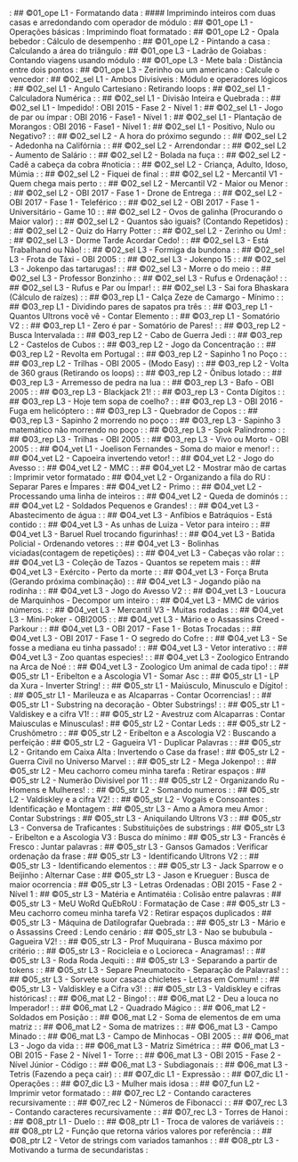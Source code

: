 [](../../1_fup/arcade/base/011/Readme.md) : ## ©01_ope L1 - Formatando data                                  : #### Imprimindo inteiros com duas casas e arredondando com operador de módulo
[](../../1_fup/arcade/base/000/Readme.md) : ## ©01_ope L1 - Operações básicas                                : Imprimindo float formatado
[](../../1_fup/arcade/base/003/Readme.md) : ## ©01_ope L2 - Opala bebedor                                    : Cálculo de desempenho
[](../../1_fup/arcade/base/002/Readme.md) : ## ©01_ope L2 - Pintando a casa                                  : Calculando a área do triângulo
[](../../1_fup/arcade/base/005/Readme.md) : ## ©01_ope L3 - Ladrão de Goiabas                                : Contando viagens usando módulo
[](../../1_fup/arcade/base/004/Readme.md) : ## ©01_ope L3 - Mete bala                                        : Distância entre dois pontos
[](../../1_fup/arcade/base/006/Readme.md) : ## ©01_ope L3 - Zerinho ou um americano                          : Calcule o vencedor
[](../../1_fup/arcade/base/025/Readme.md) : ## ©02_sel L1 - Ambos Divisíveis                                 : Módulo e operadores lógicos
[](../../1_fup/arcade/base/062/Readme.md) : ## ©02_sel L1 - Angulo Cartesiano                                : Retirando loops
[](../../1_fup/arcade/base/015/Readme.md) : ## ©02_sel L1 - Calculadora Numérica                             : 
[](../../1_fup/arcade/base/024/Readme.md) : ## ©02_sel L1 - Divisão Inteira e Quebrada                       : 
[](../../1_fup/arcade/base/151/Readme.md) : ## ©02_sel L1 - Impedido!                                        : OBI 2015 - Fase 2 - Nível 1
[](../../1_fup/arcade/base/156/Readme.md) : ## ©02_sel L1 - Jogo de par ou ímpar                             : OBI 2016 - Fase1 - Nível 1
[](../../1_fup/arcade/base/155/Readme.md) : ## ©02_sel L1 - Plantação de Morangos                            : OBI 2016 - Fase1 - Nível 1
[](../../1_fup/arcade/base/026/Readme.md) : ## ©02_sel L1 - Positivo, Nulo ou Negativo?                      : 
[](../../1_fup/arcade/base/038/Readme.md) : ## ©02_sel L2 - A hora do próximo segundo                        : 
[](../../1_fup/arcade/base/027/Readme.md) : ## ©02_sel L2 - Adedonha na Califórnia                           : 
[](../../1_fup/arcade/base/018/Readme.md) : ## ©02_sel L2 - Arrendondar                                      : 
[](../../1_fup/arcade/base/021/Readme.md) : ## ©02_sel L2 - Aumento de Salário                               : 
[](../../1_fup/arcade/base/032/Readme.md) : ## ©02_sel L2 - Bolada na fuça                                   : 
[](../../1_fup/arcade/base/028/Readme.md) : ## ©02_sel L2 - Cadê a cabeça da cobra #noticia                  : 
[](../../1_fup/arcade/base/183/Readme.md) : ## ©02_sel L2 - Criança, Adulto, Idoso, Múmia                    : 
[](../../1_fup/arcade/base/031/Readme.md) : ## ©02_sel L2 - Fiquei de final                                  : 
[](../../1_fup/arcade/base/030/Readme.md) : ## ©02_sel L2 - Mercantil V1 - Quem chega mais perto             : 
[](../../1_fup/arcade/base/039/Readme.md) : ## ©02_sel L2 - Mercantil V2 - Maior ou Menor                    : 
[](../../1_fup/arcade/base/035/Readme.md) : ## ©02_sel L2 - OBI 2017 - Fase 1 - Drone de Entrega             : 
[](../../1_fup/arcade/base/022/Readme.md) : ## ©02_sel L2 - OBI 2017 - Fase 1 - Teleférico                   : 
[](../../1_fup/arcade/base/019/Readme.md) : ## ©02_sel L2 - OBI 2017 - Fase 1 - Universitário - Game 10      : 
[](../../1_fup/arcade/base/017/Readme.md) : ## ©02_sel L2 - Ovos de galinha (Procurando o Maior valor)       : 
[](../../1_fup/arcade/base/014/Readme.md) : ## ©02_sel L2 - Quantos são iguais? (Contando Repetidos)         : 
[](../../1_fup/arcade/base/029/Readme.md) : ## ©02_sel L2 - Quiz do Harry Potter                             : 
[](../../1_fup/arcade/base/020/Readme.md) : ## ©02_sel L2 - Zerinho ou Um!                                   : 
[](../../1_fup/arcade/base/043/Readme.md) : ## ©02_sel L3 - Dorme Tarde Acordar Cedo!                        : 
[](../../1_fup/arcade/base/040/Readme.md) : ## ©02_sel L3 - Está Trabalhand ou Não!                          : 
[](../../1_fup/arcade/base/034/Readme.md) : ## ©02_sel L3 - Formiga da bundona                               : 
[](../../1_fup/arcade/base/157/Readme.md) : ## ©02_sel L3 - Frota de Táxi - OBI 2005                         : 
[](../../1_fup/arcade/base/037/Readme.md) : ## ©02_sel L3 - Jokenpo 15                                       : 
[](../../1_fup/arcade/base/023/Readme.md) : ## ©02_sel L3 - Jokenpo das tartarugas!                          : 
[](../../1_fup/arcade/base/036/Readme.md) : ## ©02_sel L3 - Morre o do meio                                  : 
[](../../1_fup/arcade/base/033/Readme.md) : ## ©02_sel L3 - Professor Bonzinho                               : 
[](../../1_fup/arcade/base/042/Readme.md) : ## ©02_sel L3 - Rufus e Ordenação!                               : 
[](../../1_fup/arcade/base/041/Readme.md) : ## ©02_sel L3 - Rufus e Par ou Ímpar!                            : 
[](../../1_fup/arcade/base/001/Readme.md) : ## ©02_sel L3 - Sai fora Bhaskara (Cálculo de raízes)            : 
[](../../1_fup/arcade/base/056/Readme.md) : ## ©03_rep L1 - Calça Zeze de Camargo - Mínimo                   : 
[](../../1_fup/arcade/base/013/Readme.md) : ## ©03_rep L1 - Dividindo pares de sapatos pra três              : 
[](../../1_fup/arcade/base/055/Readme.md) : ## ©03_rep L1 - Quantos Ultrons você vê - Contar Elemento        : 
[](../../1_fup/arcade/base/044/Readme.md) : ## ©03_rep L1 - Somatório V2                                     : 
[](../../1_fup/arcade/base/045/Readme.md) : ## ©03_rep L1 - Zero é par - Somatório de Pares!                 : 
[](../../1_fup/arcade/base/058/Readme.md) : ## ©03_rep L2 - Busca Intervalada                                : 
[](../../1_fup/arcade/base/048/Readme.md) : ## ©03_rep L2 - Cabo de Guerra Jedi                              : 
[](../../1_fup/arcade/base/050/Readme.md) : ## ©03_rep L2 - Castelos de Cubos                                : 
[](../../1_fup/arcade/base/046/Readme.md) : ## ©03_rep L2 - Jogo da Concentração                             : 
[](../../1_fup/arcade/base/057/Readme.md) : ## ©03_rep L2 - Revolta em Portugal                              : 
[](../../1_fup/arcade/base/049/Readme.md) : ## ©03_rep L2 - Sapinho 1 no Poço                                : 
[](../../1_fup/arcade/base/136/Readme.md) : ## ©03_rep L2 - Trilhas - OBI 2005 - (Modo Easy)                 : 
[](../../1_fup/arcade/base/016/Readme.md) : ## ©03_rep L2 - Volta de 360 graus (Retirando os loops)          : 
[](../../1_fup/arcade/base/047/Readme.md) : ## ©03_rep L2 - Ônibus lotado                                    : 
[](../../1_fup/arcade/base/051/Readme.md) : ## ©03_rep L3 - Arremesso de pedra na lua                        : 
[](../../1_fup/arcade/base/160/Readme.md) : ## ©03_rep L3 - Bafo - OBI 2005                                  : 
[](../../1_fup/arcade/base/063/Readme.md) : ## ©03_rep L3 - Blackjack 21!                                    : 
[](../../1_fup/arcade/base/064/Readme.md) : ## ©03_rep L3 - Conta Dígitos                                    : 
[](../../1_fup/arcade/base/052/Readme.md) : ## ©03_rep L3 - Hoje tem sopa de coelho?                         : 
[](../../1_fup/arcade/base/053/Readme.md) : ## ©03_rep L3 - OBI 2016 - Fuga em helicóptero                   : 
[](../../1_fup/arcade/base/054/Readme.md) : ## ©03_rep L3 - Quebrador de Copos                               : 
[](../../1_fup/arcade/base/059/Readme.md) : ## ©03_rep L3 - Sapinho 2 morrendo no poço                       : 
[](../../1_fup/arcade/base/065/Readme.md) : ## ©03_rep L3 - Sapinho 3 matemático não morrendo no poço        : 
[](../../1_fup/arcade/base/066/Readme.md) : ## ©03_rep L3 - Spok Palíndromo                                  : 
[](../../1_fup/arcade/base/158/Readme.md) : ## ©03_rep L3 - Trilhas - OBI 2005                               : 
[](../../1_fup/arcade/base/161/Readme.md) : ## ©03_rep L3 - Vivo ou Morto - OBI 2005                         : 
[](../../1_fup/arcade/base/060/Readme.md) : ## ©04_vet L1 - Joelison Fernandes - Soma do maior e menor!      : 
[](../../1_fup/arcade/base/061/Readme.md) : ## ©04_vet L2 - Capoeira invertendo vetor!                       : 
[](../../1_fup/arcade/base/078/Readme.md) : ## ©04_vet L2 - Jogo do Avesso                                   : 
[](../../1_fup/arcade/base/091/Readme.md) : ## ©04_vet L2 - MMC                                              : 
[](../../1_fup/arcade/base/101/Readme.md) : ## ©04_vet L2 - Mostrar mão de cartas                            : Imprimir vetor formatado
[](../../1_fup/arcade/base/068/Readme.md) : ## ©04_vet L2 - Organizando a fila do RU                         : Separar Pares e Ímpares
[](../../1_fup/arcade/base/090/Readme.md) : ## ©04_vet L2 - Primo                                            : 
[](../../1_fup/arcade/base/186/Readme.md) : ## ©04_vet L2 - Processando uma linha de inteiros                : 
[](../../1_fup/arcade/base/067/Readme.md) : ## ©04_vet L2 - Queda de dominós                                 : 
[](../../1_fup/arcade/base/072/Readme.md) : ## ©04_vet L2 - Soldados Pequenos e Grandes!                     : 
[](../../1_fup/arcade/base/075/Readme.md) : ## ©04_vet L3 - Abastecimento de água                            : 
[](../../1_fup/arcade/base/083/Readme.md) : ## ©04_vet L3 - Anfíbios e Batráquios - Está contido             : 
[](../../1_fup/arcade/base/082/Readme.md) : ## ©04_vet L3 - As unhas de Luiza - Vetor para inteiro           : 
[](../../1_fup/arcade/base/080/Readme.md) : ## ©04_vet L3 - Baruel Ruel trocando figurinhas!                 : 
[](../../1_fup/arcade/base/073/Readme.md) : ## ©04_vet L3 - Batida Policial - Ordenando vetores              : 
[](../../1_fup/arcade/base/010/Readme.md) : ## ©04_vet L3 - Bolinhas viciadas(contagem de repetições)        : 
[](../../1_fup/arcade/base/070/Readme.md) : ## ©04_vet L3 - Cabeças vão rolar                                : 
[](../../1_fup/arcade/base/086/Readme.md) : ## ©04_vet L3 - Coleção de Tazos - Quantos se repetem mais       : 
[](../../1_fup/arcade/base/085/Readme.md) : ## ©04_vet L3 - Exército - Perto da morte                        : 
[](../../1_fup/arcade/base/008/Readme.md) : ## ©04_vet L3 - Força Bruta (Gerando próxima combinação)         : 
[](../../1_fup/arcade/base/100/Readme.md) : ## ©04_vet L3 - Jogando pião na rodinha                          : 
[](../../1_fup/arcade/base/079/Readme.md) : ## ©04_vet L3 - Jogo do Avesso V2                                : 
[](../../1_fup/arcade/base/081/Readme.md) : ## ©04_vet L3 - Loucura de Marquinhos - Decompor um inteiro      : 
[](../../1_fup/arcade/base/139/Readme.md) : ## ©04_vet L3 - MMC de vários números.                           : 
[](../../1_fup/arcade/base/077/Readme.md) : ## ©04_vet L3 - Mercantil V3 - Muitas rodadas                    : 
[](../../1_fup/arcade/base/162/Readme.md) : ## ©04_vet L3 - Mini-Poker - OBI2005                             : 
[](../../1_fup/arcade/base/071/Readme.md) : ## ©04_vet L3 - Mário e o Assassins Creed - Parkour              : 
[](../../1_fup/arcade/base/074/Readme.md) : ## ©04_vet L3 - OBI 2017 - Fase 1 - Botas Trocadas               : 
[](../../1_fup/arcade/base/076/Readme.md) : ## ©04_vet L3 - OBI 2017 - Fase 1 - O segredo do Cofre           : 
[](../../1_fup/arcade/base/088/Readme.md) : ## ©04_vet L3 - Se fosse a mediana eu tinha passado!             : 
[](../../1_fup/arcade/base/185/Readme.md) : ## ©04_vet L3 - Vetor interativo                                 : 
[](../../1_fup/arcade/base/069/Readme.md) : ## ©04_vet L3 - Zoo quantas especies!                            : 
[](../../1_fup/arcade/base/087/Readme.md) : ## ©04_vet L3 - Zoologico Entrando na Arca de Noé                : 
[](../../1_fup/arcade/base/084/Readme.md) : ## ©04_vet L3 - Zoologico Um animal de cada tipo!                : 
[](../../1_fup/arcade/base/173/Readme.md) : ## ©05_str L1 - Eribelton e a Ascologia V1 - Somar Asc           : 
[](../../1_fup/arcade/base/092/Readme.md) : ## ©05_str L1 - LP da Xura - Inverter String!                    : 
[](../../1_fup/arcade/base/104/Readme.md) : ## ©05_str L1 - Maiúsculo, Minusculo e Dígito!                   : 
[](../../1_fup/arcade/base/177/Readme.md) : ## ©05_str L1 - Marileuza e as Alcaparras - Contar Ocorrencias!  : 
[](../../1_fup/arcade/base/176/Readme.md) : ## ©05_str L1 - Substring na decoração - Obter Substrings!       : 
[](../../1_fup/arcade/base/174/Readme.md) : ## ©05_str L1 - Valdiskey e a cifra V1!                          : 
[](../../1_fup/arcade/base/095/Readme.md) : ## ©05_str L2 - Avestruz com Alcaparras                          : Contar Maiusculas e Minusculas!
[](../../1_fup/arcade/base/096/Readme.md) : ## ©05_str L2 - Contar Leds                                      : 
[](../../1_fup/arcade/base/126/Readme.md) : ## ©05_str L2 - Crushômetro                                      : 
[](../../1_fup/arcade/base/109/Readme.md) : ## ©05_str L2 - Eribelton e a Ascologia V2                       : Buscando a perfeição
[](../../1_fup/arcade/base/097/Readme.md) : ## ©05_str L2 - Gagueira V1 - Duplicar Palavras                  : 
[](../../1_fup/arcade/base/093/Readme.md) : ## ©05_str L2 - Gritando em Caixa Alta                           : Invertendo o Case da frase!
[](../../1_fup/arcade/base/180/Readme.md) : ## ©05_str L2 - Guerra Civil no Universo Marvel                  : 
[](../../1_fup/arcade/base/089/Readme.md) : ## ©05_str L2 - Mega Jokenpo!                                    : 
[](../../1_fup/arcade/base/111/Readme.md) : ## ©05_str L2 - Meu cachorro comeu minha tarefa                  : Retirar espaços
[](../../1_fup/arcade/base/125/Readme.md) : ## ©05_str L2 - Numerão Divisível por 11                         : 
[](../../1_fup/arcade/base/110/Readme.md) : ## ©05_str L2 - Organizando Ru - Homens e Mulheres!              : 
[](../../1_fup/arcade/base/181/Readme.md) : ## ©05_str L2 - Somando numeros                                  : 
[](../../1_fup/arcade/base/106/Readme.md) : ## ©05_str L2 - Valdiskley e a cifra V2!                         : 
[](../../1_fup/arcade/base/094/Readme.md) : ## ©05_str L2 - Vogais e Consoantes                              : Identificação e Montagem
[](../../1_fup/arcade/base/127/Readme.md) : ## ©05_str L3 - Amo a Amora meu Amor                             : Contar Substrings
[](../../1_fup/arcade/base/118/Readme.md) : ## ©05_str L3 - Aniquilando Ultrons V3                           : 
[](../../1_fup/arcade/base/124/Readme.md) : ## ©05_str L3 - Conversa de Traficantes                          : Substituições de substrings
[](../../1_fup/arcade/base/113/Readme.md) : ## ©05_str L3 - Eribelton e a Ascologia V3                       : Busca do mínimo
[](../../1_fup/arcade/base/099/Readme.md) : ## ©05_str L3 - Francês é Fresco                                 : Juntar palavras
[](../../1_fup/arcade/base/120/Readme.md) : ## ©05_str L3 - Gansos Gamados                                   : Verificar ordenação da frase
[](../../1_fup/arcade/base/117/Readme.md) : ## ©05_str L3 - Identificando Ultrons V2                         : 
[](../../1_fup/arcade/base/108/Readme.md) : ## ©05_str L3 - Identificando elementos                          : 
[](../../1_fup/arcade/base/178/Readme.md) : ## ©05_str L3 - Jack Sparrow e o Beijinho                        : Alternar Case
[](../../1_fup/arcade/base/098/Readme.md) : ## ©05_str L3 - Jason e Krueguer                                 : Busca de maior ocorrencia
[](../../1_fup/arcade/base/152/Readme.md) : ## ©05_str L3 - Letras Ordenadas                                 : OBI 2015 - Fase 2 - Nível 1
[](../../1_fup/arcade/base/119/Readme.md) : ## ©05_str L3 - Matéria e Antimatéia                             : Colisão entre palavras
[](../../1_fup/arcade/base/114/Readme.md) : ## ©05_str L3 - MeU WoRd QuEbRoU                                 : Formatação de Case
[](../../1_fup/arcade/base/102/Readme.md) : ## ©05_str L3 - Meu cachorro comeu minha tarefa V2               : Retirar espaços duplicados
[](../../1_fup/arcade/base/115/Readme.md) : ## ©05_str L3 - Máquina de Datilografar Quebrada                 : 
[](../../1_fup/arcade/base/121/Readme.md) : ## ©05_str L3 - Mário e o Assassins Creed                        : Lendo cenário
[](../../1_fup/arcade/base/122/Readme.md) : ## ©05_str L3 - Nao se bububula - Gagueira V2!                   : 
[](../../1_fup/arcade/base/179/Readme.md) : ## ©05_str L3 - Prof Muquirana - Busca máximo por critério       : 
[](../../1_fup/arcade/base/112/Readme.md) : ## ©05_str L3 - Rocicleia e o Locioreca - Anagramas!             : 
[](../../1_fup/arcade/base/116/Readme.md) : ## ©05_str L3 - Roda Roda Jequiti                                : 
[](../../1_fup/arcade/base/175/Readme.md) : ## ©05_str L3 - Separando a partir de tokens                     : 
[](../../1_fup/arcade/base/103/Readme.md) : ## ©05_str L3 - Separe Pneumatocito - Separação de Palavras!     : 
[](../../1_fup/arcade/base/123/Readme.md) : ## ©05_str L3 - Sorvete suor casaca chicletes - Letras em Comum! : 
[](../../1_fup/arcade/base/107/Readme.md) : ## ©05_str L3 - Valdiskley e a Cifra v3!                         : 
[](../../1_fup/arcade/base/105/Readme.md) : ## ©05_str L3 - Valdiskley e cifras históricas!                  : 
[](../../1_fup/arcade/base/130/Readme.md) : ## ©06_mat L2 - Bingo!                                           : 
[](../../1_fup/arcade/base/012/Readme.md) : ## ©06_mat L2 - Deu a louca no Imperador!                        : 
[](../../1_fup/arcade/base/134/Readme.md) : ## ©06_mat L2 - Quadrado Mágico                                  : 
[](../../1_fup/arcade/base/133/Readme.md) : ## ©06_mat L2 - Soldados em Posição                              : 
[](../../1_fup/arcade/base/128/Readme.md) : ## ©06_mat L2 - Soma de elementos de em uma matriz               : 
[](../../1_fup/arcade/base/150/Readme.md) : ## ©06_mat L2 - Soma de matrizes                                 : 
[](../../1_fup/arcade/base/129/Readme.md) : ## ©06_mat L3 - Campo Minado                                     : 
[](../../1_fup/arcade/base/159/Readme.md) : ## ©06_mat L3 - Campo de Minhocas - OBI 2005                     : 
[](../../1_fup/arcade/base/135/Readme.md) : ## ©06_mat L3 - Jogo da vida                                     : 
[](../../1_fup/arcade/base/131/Readme.md) : ## ©06_mat L3 - Matriz Simétrica                                 : 
[](../../1_fup/arcade/base/153/Readme.md) : ## ©06_mat L3 - OBI 2015 - Fase 2 - Nível 1 - Torre              : 
[](../../1_fup/arcade/base/154/Readme.md) : ## ©06_mat L3 - OBI 2015 - Fase 2 - Nível Júnior - Código        : 
[](../../1_fup/arcade/base/132/Readme.md) : ## ©06_mat L3 - Subdiagonais                                     : 
[](../../1_fup/arcade/base/007/Readme.md) : ## ©06_mat L3 - Tetris (Fazendo a peça cair)                     : 
[](../../1_fup/arcade/base/148/Readme.md) : ## ©07_dic L1 - Expressão                                        : 
[](../../1_fup/arcade/base/149/Readme.md) : ## ©07_dic L1 - Operações                                        : 
[](../../1_fup/arcade/base/182/Readme.md) : ## ©07_dic L3 - Mulher mais idosa                                : 
[](../../1_fup/arcade/base/009/Readme.md) : ## ©07_fun L2 - Imprimir vetor formatado                         : 
[](../../1_fup/arcade/base/145/Readme.md) : ## ©07_rec L2 - Contando caracteres recursivamente               : 
[](../../1_fup/arcade/base/141/Readme.md) : ## ©07_rec L2 - Números de Fibonacci                             : 
[](../../1_fup/arcade/base/140/Readme.md) : ## ©07_rec L3 - Contando caracteres recursivamente               : 
[](../../1_fup/arcade/base/146/Readme.md) : ## ©07_rec L3 - Torres de Hanoi                                  : 
[](../../1_fup/arcade/base/147/Readme.md) : ## ©08_ptr L1 - Duelo                                            : 
[](../../1_fup/arcade/base/143/Readme.md) : ## ©08_ptr L1 - Troca de valores de variáveis                    : 
[](../../1_fup/arcade/base/144/Readme.md) : ## ©08_ptr L2 - Função que retorna vários valores por referência : 
[](../../1_fup/arcade/base/142/Readme.md) : ## ©08_ptr L2 - Vetor de strings com variados tamanhos           : 
[](../../1_fup/arcade/base/184/Readme.md) : ## ©08_ptr L3 - Motivando a turma de secundaristas               : 
